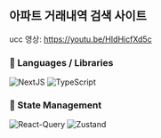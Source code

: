 ## 아파트 거래내역 검색 사이트

ucc 영상: https://youtu.be/HIdHicfXd5c

### 📃 Languages / Libraries

![NextJS](https://img.shields.io/badge/NextJS-%23000000.svg?style=for-the-badge&logo=Next.js&logoColor=white)
![TypeScript](https://img.shields.io/badge/typescript-004088.svg?style=for-the-badge&logo=typescript&logoColor=white)

### 📝 State Management

![React-Query](https://img.shields.io/badge/-React%20Query-FF4154?style=plastic&logo=react%20query&logoColor=white)
![Zustand](https://img.shields.io/badge/zustand-orange?style=for-the-badge&logo=zustand&logoColor=white)
